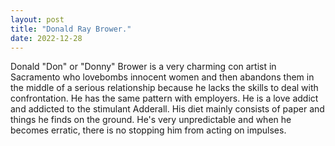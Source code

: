 ```yaml
---
layout: post
title: "Donald Ray Brower."
date: 2022-12-28
---
```


Donald "Don" or "Donny" Brower is a very charming con artist in Sacramento who lovebombs innocent women and then abandons them in the middle of a serious relationship because he lacks the skills to deal with confrontation. He has the same pattern with employers. He is a love addict and addicted to the stimulant Adderall. His diet mainly consists of paper and things he finds on the ground. He's very unpredictable and when he becomes erratic, there is no stopping him from acting on impulses. 
